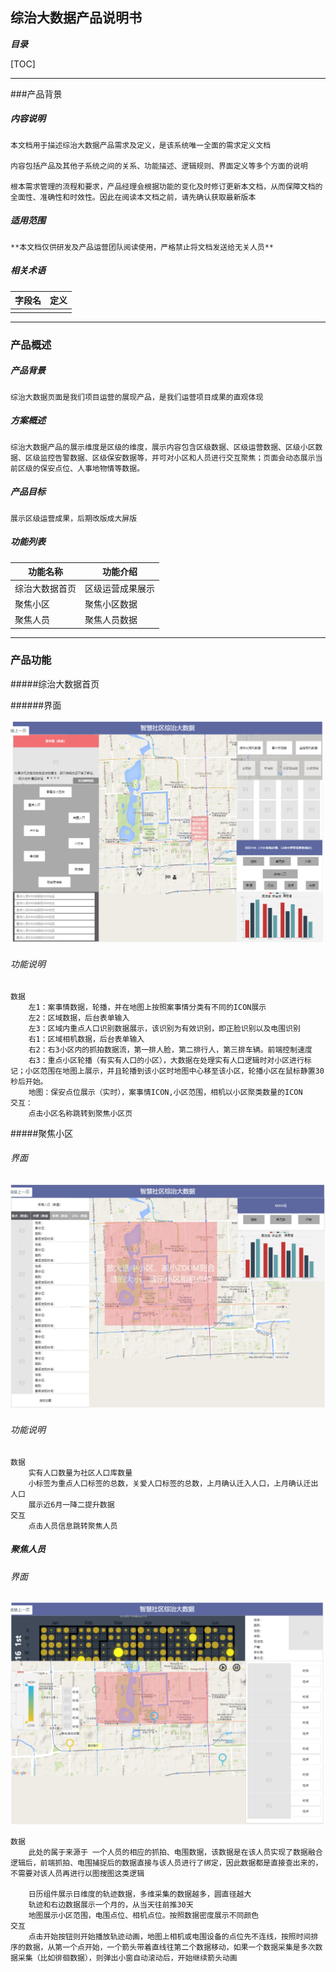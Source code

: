 ## 综治大数据产品说明书

***目录***

[TOC]

------

###产品背景

##### 内容说明

	本文档用于描述综治大数据产品需求及定义，是该系统唯一全面的需求定义文档
	
	内容包括产品及其他子系统之间的关系、功能描述、逻辑规则、界面定义等多个方面的说明
	
	根本需求管理的流程和要求，产品经理会根据功能的变化及时修订更新本文档，从而保障文档的全面性、准确性和时效性。因此在阅读本文档之前，请先确认获取最新版本

##### 适用范围

	**本文档仅供研发及产品运营团队阅读使用，严格禁止将文档发送给无关人员**

##### 相关术语		

| 字段名 | 定义 |
| :----- | ---- |
|        |      |



------

### 产品概述

##### 产品背景

	综治大数据页面是我们项目运营的展现产品，是我们运营项目成果的直观体现

##### 方案概述

	综治大数据产品的展示维度是区级的维度，展示内容包含区级数据、区级运营数据、区级小区数据、区级监控告警数据、区级保安数据等，并可对小区和人员进行交互聚焦；页面会动态展示当前区级的保安点位、人事地物情等数据。

##### 产品目标

	展示区级运营成果，后期改版成大屏版

##### 功能列表

	

| 功能名称       | 功能介绍         |
| -------------- | ---------------- |
| 综治大数据首页 | 区级运营成果展示 |
| 聚焦小区       | 聚焦小区数据     |
| 聚焦人员       | 聚焦人员数据     |



------

### 产品功能

#####综治大数据首页

######界面

![](https://raw.githubusercontent.com/dalin1991/brighteye/master/%E9%86%92%E7%9B%AE%E4%BA%91%E5%89%8D%E5%8F%B0/%E7%BB%BC%E6%B2%BB%E5%A4%A7%E6%95%B0%E6%8D%AE/%E5%9B%BE%E7%89%87/%E7%BB%BC%E6%B2%BB%E5%A4%A7%E6%95%B0%E6%8D%AE%E9%A6%96%E9%A1%B5.jpg)

###### 功能说明

```
数据
	左1：案事情数据，轮播，并在地图上按照案事情分类有不同的ICON展示
	左2：区域数据，后台表单输入
	左3：区域内重点人口识别数据展示，该识别为有效识别，即正脸识别以及电围识别
	右1：区域相机数据，后台表单输入
	右2：右3小区内的抓拍数据流，第一排人脸，第二排行人，第三排车辆。前端控制速度
	右3：重点小区轮播（有实有人口的小区），大数据在处理实有人口逻辑时对小区进行标记；小区范围在地图上展示，并且轮播到该小区时地图中心移至该小区，轮播小区在鼠标静置30秒后开始。
	地图：保安点位展示（实时），案事情ICON,小区范围，相机以小区聚类数量的ICON
交互：
	点击小区名称跳转到聚焦小区页
```

#####聚焦小区

###### 界面

![](https://raw.githubusercontent.com/dalin1991/brighteye/master/%E9%86%92%E7%9B%AE%E4%BA%91%E5%89%8D%E5%8F%B0/%E7%BB%BC%E6%B2%BB%E5%A4%A7%E6%95%B0%E6%8D%AE/%E5%9B%BE%E7%89%87/%E8%81%9A%E7%84%A6%E5%B0%8F%E5%8C%BA.jpg)

###### 功能说明

```
数据
	实有人口数量为社区人口库数量
	小标签为重点人口标签的总数，关爱人口标签的总数，上月确认迁入人口，上月确认迁出人口
	展示近6月一降二提升数据
交互
	点击人员信息跳转聚焦人员
```

##### 聚焦人员

###### 界面

![](https://raw.githubusercontent.com/dalin1991/brighteye/master/%E9%86%92%E7%9B%AE%E4%BA%91%E5%89%8D%E5%8F%B0/%E7%BB%BC%E6%B2%BB%E5%A4%A7%E6%95%B0%E6%8D%AE/%E5%9B%BE%E7%89%87/%E8%81%9A%E7%84%A6%E4%BA%BA%E5%91%98.png)

```
数据
	此处的属于来源于 一个人员的相应的抓拍、电围数据，该数据是在该人员实现了数据融合逻辑后，前端抓拍、电围捕捉后的数据直接与该人员进行了绑定，因此数据都是直接查出来的，不需要对该人员再进行以图搜图这类逻辑
	
	日历组件展示日维度的轨迹数据，多维采集的数据越多，圆直径越大
	轨迹和右边数据展示一个月的，从当天往前推30天
	地图展示小区范围，电围点位、相机点位。按照数据密度展示不同颜色
交互
	点击开始按钮则开始播放轨迹动画，地图上相机或电围设备的点位先不连线，按照时间排序的数据，从第一个点开始，一个箭头带着直线往第二个数据移动，如果一个数据采集是多次数据采集（比如徘徊数据），则弹出小窗自动滚动后，开始继续箭头动画
```

